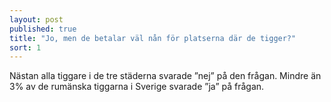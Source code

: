 ```yaml
---
layout: post
published: true
title: "Jo, men de betalar väl nån för platserna där de tigger?"
sort: 1
---
```





Nästan alla tiggare i de tre städerna svarade ”nej” på den frågan. Mindre än 3% av de rumänska tiggarna i Sverige svarade ”ja” på frågan.
